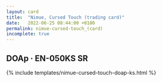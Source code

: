 ```yaml
---
layout: card
title:  "Nimue, Cursed Touch (trading card)"
date:   2022-06-25 08:44:00 +0100
permalink: nimue-cursed-touch_(card)
incomplete: true
---
```


## DOAp &middot; EN-050KS SR

{% include templates/nimue-cursed-touch-doap-ks.html %}